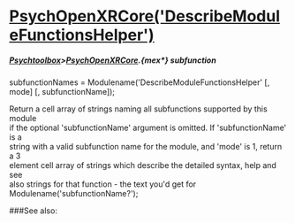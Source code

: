 # [PsychOpenXRCore('DescribeModuleFunctionsHelper')](PsychOpenXRCore-DescribeModuleFunctionsHelper) 
##### [Psychtoolbox](Psychtoolbox)>[PsychOpenXRCore](PsychOpenXRCore).{mex*} subfunction

subfunctionNames = Modulename('DescribeModuleFunctionsHelper' [, mode] [, subfunctionName]);

Return a cell array of strings naming all subfunctions supported by this module  
if the optional 'subfunctionName' argument is omitted. If 'subfunctionName' is a  
string with a valid subfunction name for the module, and 'mode' is 1, return a 3  
element cell array of strings which describe the detailed syntax, help and see  
also strings for that function - the text you'd get for  
Modulename('subfunctionName?');   


###See also:

